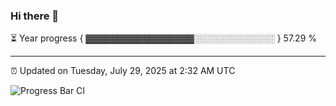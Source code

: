 ### Hi there 👋

⏳ Year progress { ▓▓▓▓▓▓▓▓▓▓▓▓▓▓▓▓▓░░░░░░░░░░░░░ } 57.29 %

---

⏰ Updated on Tuesday, July 29, 2025 at 2:32 AM UTC

![Progress Bar CI](https://github.com/arthurbuhl/arthurbuhl/workflows/Progress%20Bar%20CI/badge.svg)
